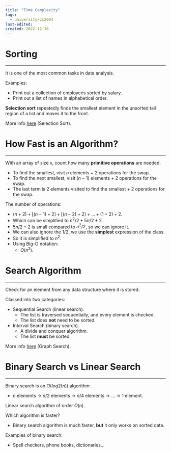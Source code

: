 ```yaml
---
title: "Time Complexity"
tags:
  - university/cs2004
last-edited:
created: 2022-12-16
---
```

# Sorting
---
It is one of the most common tasks in data analysis.

Examples:
- Print out a collection of employees sorted by salary.
- Print out a list of names in alphabetical order.

**Selection sort** repeatedly finds the smallest element in the unsorted tail region of a list and moves it to the front.

More info [here](notes/university/cs2004/selection-sort.md) (Selection Sort).

# How Fast is an Algorithm?
---
With an array of size `n`, count how many **primitive operations** are needed.

- To find the smallest, visit $n$ elements + 2 operations for the swap.
- To find the next smallest, visit $(n-1)$ elements + 2 operations for the swap.
- The  last term is 2 elements visited to find the smallest + 2 operations for the swap.

The number of operations:
- $(n+2) + [(n-1) + 2] + [(n-2) + 2] + ... + (1+2) + 2$.
- Which can be simplified to $n^2/2 + 5n/2 + 2$.
- $5n/2 + 2$ is small compared to $n^2/2$, so we can ignore it.
- We can also ignore the $1/2$, we use the **simplest** expression of the class.
- So it is simplified to $n^2$.
- Using Big-O notation:
    - $O(n^2)$.

# Search Algorithm
---
Check for an element from any data structure where it is stored.

Classed into two categories:
- Sequential Search (linear search).
    - The list is traversed sequentially, and every element is checked.
    - The list does **not** need to be sorted.
- Interval Search (binary search).
    - A divide and conquer algorithm.
    - The list **must** be sorted.

More info [here](notes/university/cs2004/graphs.md) (Graph Search).

# Binary Search vs Linear Search
---
Binary search is an $O(log2(n))$ algorithm:
- $n$ elements -> $n/2$ elements -> $n/4$ elements -> ... -> 1 element.

Linear search algorithm of order $O(n)$.

Which algorithm is faster?
- Binary search algorithm is much faster, **but** it only works on sorted data.

Examples of binary search:
- Spell checkers, phone books, dictionaries...